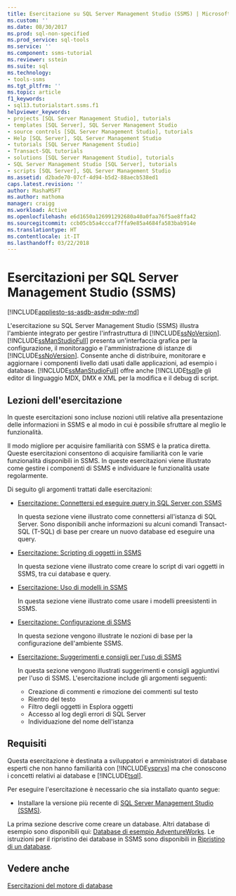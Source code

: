 ```yaml
---
title: Esercitazione su SQL Server Management Studio (SSMS) | Microsoft Docs
ms.custom: ''
ms.date: 08/30/2017
ms.prod: sql-non-specified
ms.prod_service: sql-tools
ms.service: ''
ms.component: ssms-tutorial
ms.reviewer: sstein
ms.suite: sql
ms.technology:
- tools-ssms
ms.tgt_pltfrm: ''
ms.topic: article
f1_keywords:
- sql13.tutorialstart.ssms.f1
helpviewer_keywords:
- projects [SQL Server Management Studio], tutorials
- templates [SQL Server], SQL Server Management Studio
- source controls [SQL Server Management Studio], tutorials
- Help [SQL Server], SQL Server Management Studio
- tutorials [SQL Server Management Studio]
- Transact-SQL tutorials
- solutions [SQL Server Management Studio], tutorials
- SQL Server Management Studio [SQL Server], tutorials
- scripts [SQL Server], SQL Server Management Studio
ms.assetid: d2bade70-07cf-4d94-b5d2-88aecb538ed1
caps.latest.revision: ''
author: MashaMSFT
ms.author: mathoma
manager: craigg
ms.workload: Active
ms.openlocfilehash: e6d1650a126991292680a40a0faa76f5ae8ffa42
ms.sourcegitcommit: ccb05cb5a4cccaf7ffa9e85a4684fa583bab914e
ms.translationtype: HT
ms.contentlocale: it-IT
ms.lasthandoff: 03/22/2018
---
```

# <a name="tutorials-for-sql-server-management-studio-ssms"></a>Esercitazioni per SQL Server Management Studio (SSMS)
[!INCLUDE[appliesto-ss-asdb-asdw-pdw-md](../../includes/appliesto-ss-asdb-asdw-pdw-md.md)]

L'esercitazione su SQL Server Management Studio (SSMS) illustra l'ambiente integrato per gestire l'infrastruttura di [!INCLUDE[ssNoVersion](../../includes/ssnoversion-md.md)]. [!INCLUDE[ssManStudioFull](../../includes/ssmanstudiofull-md.md)] presenta un'interfaccia grafica per la configurazione, il monitoraggio e l'amministrazione di istanze di [!INCLUDE[ssNoVersion](../../includes/ssnoversion-md.md)]. Consente anche di distribuire, monitorare e aggiornare i componenti livello dati usati dalle applicazioni, ad esempio i database. [!INCLUDE[ssManStudioFull](../../includes/ssmanstudiofull-md.md)] offre anche [!INCLUDE[tsql](../../includes/tsql-md.md)]e gli editor di linguaggio MDX, DMX e XML per la modifica e il debug di script.  
  
## <a name="what-you-will-learn"></a>Lezioni dell'esercitazione  

In queste esercitazioni sono incluse nozioni utili relative alla presentazione delle informazioni in SSMS e al modo in cui è possibile sfruttare al meglio le funzionalità.
  
Il modo migliore per acquisire familiarità con SSMS è la pratica diretta. Queste esercitazioni consentono di acquisire familiarità con le varie funzionalità disponibili in SSMS.  In queste esercitazioni viene illustrato come gestire i componenti di SSMS e individuare le funzionalità usate regolarmente.  

Di seguito gli argomenti trattati dalle esercitazioni: 

  
- [Esercitazione: Connettersi ed eseguire query in SQL Server con SSMS](connect-query-sql-server.md)

    In questa sezione viene illustrato come connettersi all'istanza di SQL Server. Sono disponibili anche informazioni su alcuni comandi Transact-SQL (T-SQL) di base per creare un nuovo database ed eseguire una query. 

- [Esercitazione: Scripting di oggetti in SSMS](scripting-ssms.md)

    In questa sezione viene illustrato come creare lo script di vari oggetti in SSMS, tra cui database e query. 

- [Esercitazione: Uso di modelli in SSMS](templates-ssms.md)
   
    In questa sezione viene illustrato come usare i modelli preesistenti in SSMS. 

- [Esercitazione: Configurazione di SSMS](ssms-configuration.md)

    In questa sezione vengono illustrate le nozioni di base per la configurazione dell'ambiente SSMS. 
  

- [Esercitazione: Suggerimenti e consigli per l'uso di SSMS](ssms-tricks.md)

    In questa sezione vengono illustrati suggerimenti e consigli aggiuntivi per l'uso di SSMS. L'esercitazione include gli argomenti seguenti:
    - Creazione di commenti e rimozione dei commenti sul testo
    - Rientro del testo
    - Filtro degli oggetti in Esplora oggetti
    - Accesso al log degli errori di SQL Server
    - Individuazione del nome dell'istanza 
 
  
## <a name="requirements"></a>Requisiti  
Questa esercitazione è destinata a sviluppatori e amministratori di database esperti che non hanno familiarità con [!INCLUDE[vsprvs](../../includes/vsprvs-md.md)] ma che conoscono i concetti relativi ai database e [!INCLUDE[tsql](../../includes/tsql-md.md)].  
  
Per eseguire l'esercitazione è necessario che sia installato quanto segue:  

  -   Installare la versione più recente di [SQL Server Management Studio (SSMS)](../download-sql-server-management-studio-ssms.md).  

La prima sezione descrive come creare un database. Altri database di esempio sono disponibili qui: [Database di esempio AdventureWorks](https://github.com/Microsoft/sql-server-samples/releases). Le istruzioni per il ripristino dei database in SSMS sono disponibili in [Ripristino di un database](https://docs.microsoft.com/en-us/sql/relational-databases/backup-restore/restore-a-database-backup-using-ssms). 


  
## <a name="see-also"></a>Vedere anche  
[Esercitazioni del motore di database](../../relational-databases/database-engine-tutorials.md)  
  
  
  

